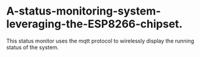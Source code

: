 # A-status-monitoring-system-leveraging-the-ESP8266-chipset.
This status monitor uses the mqtt protocol to wirelessly display the running status of the system.

